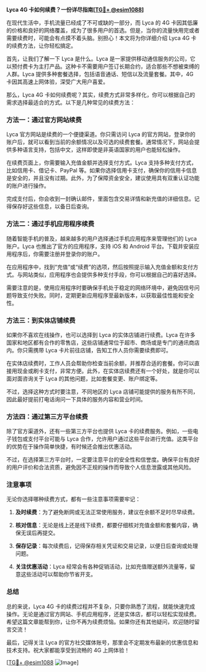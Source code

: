 **Lyca 4G 卡如何续费？一份详尽指南[[TG💪+ @esim1088](https://t.me/s/esim1088)]**

在现代生活中，手机流量已经成了不可或缺的一部分，而 Lyca 的 4G 卡因其低廉的价格和良好的网络覆盖，成为了很多用户的首选。但是，当你的流量快用完或者需要续费时，可能会有点摸不着头脑。别担心！本文将为你详细介绍 Lyca 4G 卡的续费方法，让你轻松搞定。

首先，让我们了解一下 Lyca 是什么。Lyca 是一家提供移动通信服务的公司，它以预付费卡为主打产品。这种卡不需要用户签订长期合约，适合那些不想被束缚的人群。Lyca 提供多种套餐选择，包括语音通话、短信以及流量套餐。其中，4G 卡因其高速上网体验，深受广大用户喜爱。

那么，Lyca 4G 卡如何续费呢？其实，续费方式非常多样化，你可以根据自己的需求选择最适合的方式。以下是几种常见的续费方法：

### 方法一：通过官方网站续费

Lyca 官方网站是续费的一个便捷渠道。你只需访问 Lyca 的官方网站，登录你的账户后，就可以看到当前的余额情况以及可选的续费套餐。通常情况下，网站会提供多种语言支持，包括中文，这样即使是非英语国家的用户也能轻松操作。

在续费页面上，你需要输入充值金额并选择支付方式。Lyca 支持多种支付方式，比如信用卡、借记卡、PayPal 等。如果你选择信用卡支付，确保你的信用卡信息是安全的，并且没有过期。此外，为了保障资金安全，建议使用具有双重认证功能的账户进行操作。

完成支付后，你会收到一封确认邮件，里面包含交易详情和新充值的详细信息。记得保存好这些信息，以备日后查询。

### 方法二：通过手机应用程序续费

随着智能手机的普及，越来越多的用户选择通过手机应用程序来管理他们的 Lyca 账户。Lyca 也推出了官方的应用程序，支持 iOS 和 Android 平台。下载并安装应用程序后，你需要注册并登录你的账户。

在应用程序中，找到“充值”或“续费”的选项，然后按照提示输入充值金额和支付方式。与网站类似，应用程序也会提供多种支付手段，你可以根据自己的喜好选择。

需要注意的是，使用应用程序时要确保手机处于稳定的网络环境中，避免因信号问题导致支付失败。同时，定期更新应用程序至最新版本，以获取最佳性能和安全性。

### 方法三：到实体店铺续费

如果你不喜欢在线操作，也可以选择到 Lyca 的实体店铺进行续费。Lyca 在许多国家和地区都有合作的零售店，这些店铺通常位于超市、商场或是专门的通讯商店内。你只需携带 Lyca 卡片前往店铺，告知工作人员你需要续费即可。

在实体店续费时，工作人员会帮助你检查当前余额，并推荐合适的套餐。你可以直接用现金或刷卡支付，非常方便。此外，在实体店续费还有一个好处，就是你可以面对面咨询关于 Lyca 的其他问题，比如套餐变更、账户绑定等。

不过，选择这种方式时要注意，不同地区的 Lyca 店铺可能提供的服务有所不同，因此最好提前打电话询问一下具体的服务内容和营业时间。

### 方法四：通过第三方平台续费

除了官方渠道外，还有一些第三方平台也提供 Lyca 卡的续费服务。例如，一些电子钱包或支付平台可能与 Lyca 合作，允许用户通过这些平台进行充值。这类平台的优势在于操作简单快捷，有时候还会推出优惠活动。

不过，在选择第三方平台时，一定要注意平台的安全性和信誉度。确保平台有良好的用户评价和合法资质，避免因不正规的操作而导致个人信息泄露或其他风险。

### 注意事项

无论你选择哪种续费方式，都有一些注意事项需要牢记：

1. **及时续费**：为了避免断网或无法正常使用服务，建议在余额不足时尽早续费。
   
2. **核对信息**：无论是线上还是线下续费，都要仔细核对充值金额和套餐内容，确保无误后再提交。

3. **保存记录**：每次续费后，记得保存相关凭证和交易记录，以便日后查询或处理问题。

4. **关注优惠活动**：Lyca 经常会有各种促销活动，比如充值赠送额外流量等，留意这些活动可以帮助你节省开支。

### 总结

总的来说，Lyca 4G 卡的续费过程并不复杂，只要你熟悉了流程，就能快速完成操作。无论是通过官方网站、手机应用程序，还是实体店，都可以轻松实现续费。希望这篇文章能帮到你，让你不再为续费烦恼。如果你还有其他疑问，欢迎随时留言交流！

最后，记得关注 Lyca 的官方社交媒体账号，那里会不定期发布最新的优惠信息和技术支持。祝大家都能享受到流畅的 4G 上网体验！

[[TG💪+ @esim1088](https://t.me/s/esim1088) ![Image](https://i.postimg.cc/4NQfJmqS/Snipaste-2025-05-13-00-14-12.png)]